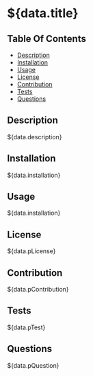 # ${data.title}
  ## Table Of Contents
  * [Description](#Description)<br>
  * [Installation](#Installation)<br>
  * [Usage](#Usage)<br>
  * [License](#License)<br>
  * [Contribution](#Contribution)<br>
  * [Tests](#Tests)<br>
  * [Questions](#Questions)<br>

  ## Description
  ${data.description}

  ## Installation
  ${data.installation}
  
  ## Usage
  ${data.installation}
  
  ## License
  ${data.pLicense}
  
  ## Contribution
  ${data.pContribution}
  
  ## Tests
  ${data.pTest}
  
  ## Questions
  ${data.pQuestion}  